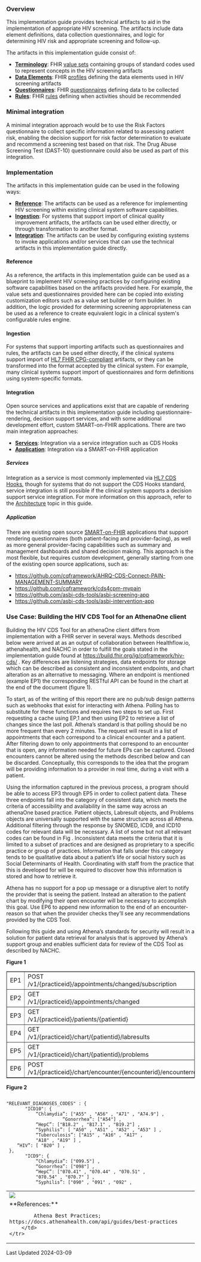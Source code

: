 ### Overview

This implementation guide provides technical artifacts to aid in the implementation of appropriate HIV screening. The artifacts include data element definitions, data collection questionnaires, and logic for determining HIV risk and appropriate screening and follow-up.

The artifacts in this implementation guide consist of:

* **[Terminology](#terminology)**: FHIR [value sets](http://hl7.org/fhir/valueset.html) containing groups of standard codes used to represent concepts in the HIV screening artifacts
* **[Data Elements](#data-elements)**: FHIR [profiles](http://hl7.org/fhir/profiling.html) defining the data elements used in HIV screening artifacts
* **[Questionnaires](#questionnaires)**: FHIR [questionnaires](http://hl7.org/fhir/questionnaire.html) defining data to be collected
* **[Rules](#rules)**: FHIR [rules](https://hl7.org/fhir/clinicalreasoning-knowledge-artifact-representation.html#event-condition-action-rule) defining when activities should be recommended

### Minimal integration

A minimal integration approach would be to use the Risk Factors questionnaire to collect specific information related to assessing patient risk, enabling the decision support for risk factor determination to evaluate and recommend a screening test based on that risk. The Drug Abuse Screening Test (DAST-10) questionnaire could also be used as part of this integration.

### Implementation

The artifacts in this implementation guide can be used in the following ways:

* **[Reference](#reference)**: The artifacts can be used as a reference for implementing HIV screening within existing clinical system software capabilities.
* **[Ingestion](#ingestion)**: For systems that support import of clinical quality improvement artifacts, the artifacts can be used either directly, or through transformation to another format.
* **[Integration](#integration)**: The artifacts can be used by configuring existing systems to invoke applications and/or services that can use the technical artifacts in this implementation guide directly.

#### Reference

As a reference, the artifacts in this implementation guide can be used as a blueprint to implement HIV screening practices by configuring existing software capabilities based on the artifacts provided here. For example, the value sets and questionnaires provided here can be copied into existing customization editors such as a value set builder or form builder. In addition, the logic provided for determining screening appropriateness can be used as a reference to create equivalent logic in a clinical system's configurable rules engine.

#### Ingestion

For systems that support importing artifacts such as questionnaires and rules, the artifacts can be used either directly, if the clinical systems support import of [HL7 FHIR CPG-compliant](https://hl7.org/fhir/uv/cpg) artifacts, or they can be transformed into the format accepted by the clinical system. For example, many clinical systems support import of questionnaires and form definitions using system-specific formats.

#### Integration

Open source services and applications exist that are capable of rendering the technical artifacts in this implementation guide including questionnaire-rendering, decision support services, and with some additional development effort, custom SMART-on-FHIR applications. There are two main integration approaches:

* **[Services](#services)**: Integration via a service integration such as CDS Hooks
* **[Application](#application)**: Integration via a SMART-on-FHIR application

##### Services

Integration as a service is most commonly implemented via [HL7 CDS Hooks](https://cds-hooks.hl7.org), though for systems that do not support the CDS Hooks standard, service integration is still possible if the clinical system supports a decision support service integration. For more information on this approach, refer to the [Architecture](architecture.html) topic in this guide.

##### Application

There are existing open source [SMART-on-FHIR](https://www.hl7.org/fhir/smart-app-launch/) applications that support rendering questionnaires (both patient-facing and provider-facing), as well as more general provider-facing capabilities such as summary and management dashboards and shared decision making. This approach is the most flexible, but requires custom development, generally starting from one of the existing open source applications, such as:

* https://github.com/cqframework/AHRQ-CDS-Connect-PAIN-MANAGEMENT-SUMMARY
* https://github.com/cqframework/cds4cpm-mypain
* https://github.com/asbi-cds-tools/asbi-screening-app
* https://github.com/asbi-cds-tools/asbi-intervention-app

### Use Case: Building the HIV CDS Tool for an AthenaOne client 

Building the HIV CDS Tool for an athenaOne client differs from implementation with a FHIR server in several ways. Methods described below were arrived at as an output of collaboration between Healthflow.io, athenahealth, and NACHC in order to fulfill the goals stated in the implementation guide found at https://build.fhir.org/ig/cqframework/hiv-cds/ . Key differences are listening strategies, data endpoints for storage which can be described as consistent and inconsistent endpoints, and chart alteration as an alternative to messaging. Where an endpoint is mentioned (example EP1) the corresponding RESTful API can be found in the chart at the end of the document (figure 1).

To start, as of the writing of this report there are no pub/sub design patterns such as webhooks that exist for interacting with Athena. Polling has to substitute for these functions and requires two steps to set up. First requesting a cache using EP,1 and then using EP2 to retrieve a list of changes since the last poll. Athena’s standard is that polling should be no more frequent than every 2 minutes. The request will result in a list of appointments that each correspond to a clinical encounter and a patient. After filtering down to only appointments that correspond to an encounter that is open, any information needed for future EPs can be captured. Closed encounters cannot be altered using the methods described below and can be discarded. Conceptually, this corresponds to the idea that the program will be providing information to a provider in real time, during a visit with a patient. 

Using the information captured in the previous process, a program should be able to access EP3 through EP5 in order to collect patient data. These three endpoints fall into the category of consistent data, which meets the criteria of accessibility and availability in the same way across an athenaOne based practice. Patient objects, Labresult objects, and Problems objects are universally supported with the same structure across all Athena. Additional filtering through the response by SNOMED, ICD9, and ICD10 codes for relevant data will be necessary. A list of some but not all relevant codes can be found in Fig . Inconsistent data meets the criteria that it is limited to a subset of practices and are designed as proprietary to a specific practice or group of practices. Information that falls under this category tends to be qualitative data about a patient’s life or social history such as Social Determinants of Health. Coordinating with staff from the practice that this is developed for will be required to discover how this information is stored and how to retrieve it.

Athena has no support for a pop up message or a disruptive alert to notify the provider that is seeing the patient. Instead an alteration to the patient chart by modifying their open encounter will be necessary to accomplish this goal. Use EP6 to append new information to the end of an encounter-reason so that when the provider checks they’ll see any recommendations provided by the CDS Tool.

Following this guide and using Athena’s standards for security will result in a solution for patient data retrieval for analysis that is approved by Athena’s support group and enables sufficient data for review of the CDS Tool as described by NACHC.

**Figure 1**
<table border="1">
	<tr>
		<td>
			EP1
		</td>
		<td>
			POST<br/>
			/v1/{practiceid}/appointments/changed/subscription
		</td>
	</tr>
	<tr>
		<td>
			EP2
		</td>
		<td>
			GET<br/>
			/v1/{practiceid}/appointments/changed
		</td>
	</tr>
	<tr>		
		<td>
			EP3
		</td>
		<td>
			GET<br/>
			/v1/{practiceid}/patients/{patientid}
		</td>
	</tr>
	<tr>
		<td>
			EP4
		</td>
		<td>
			 GET<br/>
			/v1/{practiceid}/chart/{patientid}/labresults
		</td>
	</tr>
	<tr>
		<td>
			EP5
		</td>
		<td>
			GET<br/>
			/v1/{practiceid}/chart/{patientid}/problems
		</td>
	</tr>
	<tr>
		<td>
			EP6
		</td>
		<td>
			POST<br/>
			/v1/{practiceid}/chart/encounter/{encounterid}/encounterreasonnote
		</td>
	</tr>
</table>


**Figure 2**

```

"RELEVANT_DIAGNOSES_CODES" : {
       "ICD10": {
           “Chlamydia”: ["A55" , "A56" , "A71" , "A74.9"] , 
					 “Gonorrhea”: ["A54"] ,
           “HepC”: ["B18.2" , "B17.1" , "B19.2"] , 
           “Syphilis”: [ "A50" , "A51" , "A52" , "A53" ] ,
           “Tuberculosis”: ["A15" , "A16" , "A17" ,
           "A18" , "A19" ] , 
    “HIV”: [ "B20" ] , 
 },
       "ICD9": {
           “Chlamydia”: ["099.5"] , 
           “Gonorrhea”: ["098"] , 
           “HepC”: ["070.41" , "070.44" , "070.51" ,
           "070.54" , "070.7" ] , 
           “Syphilis”: ["090" , "091" , "092" ,

```

<table border="0">
	<tr>
		<td>
			<img src="{{site.data.info.assets}}athena-one-diagram.jpg" style="max-width: 100%;" />
		</td>
	</tr>
	<tr>
		<td>
			**References:**

			Athena Best Practices; https://docs.athenahealth.com/api/guides/best-practices
		</td>
	</tr>
</table>

Last Updated 2024-03-09

